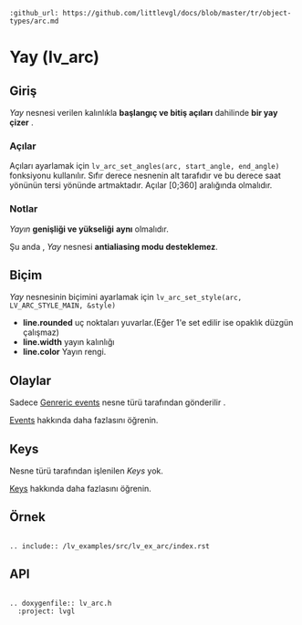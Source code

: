 ```eval_rst
:github_url: https://github.com/littlevgl/docs/blob/master/tr/object-types/arc.md
```
# Yay (lv_arc)

## Giriş

*Yay* nesnesi  verilen kalınlıkla **başlangıç ve bitiş açıları** dahilinde   **bir yay çizer** .

### Açılar

Açıları ayarlamak için `lv_arc_set_angles(arc, start_angle, end_angle)` fonksiyonu kullanılır. Sıfır derece nesnenin alt tarafıdır ve bu derece saat yönünün tersi yönünde artmaktadır. 
Açılar  [0;360] aralığında olmalıdır.

### Notlar
*Yayın*  **genişliği ve yükseliği** **aynı** olmalıdır.

Şu anda , *Yay* nesnesi **antialiasing modu desteklemez**.

## Biçim
*Yay* nesnesinin biçimini ayarlamak için `lv_arc_set_style(arc, LV_ARC_STYLE_MAIN, &style)`

- **line.rounded** uç noktaları yuvarlar.(Eğer 1'e set edilir ise opaklık düzgün çalışmaz)
- **line.width** yayın kalınlığı
- **line.color** Yayın rengi.

## Olaylar
Sadece [Genreric events](/overview/event.html#generic-events) nesne türü tarafından gönderilir .

[Events](/overview/event) hakkında daha fazlasını öğrenin.

## Keys
Nesne türü tarafından işlenilen *Keys* yok.

[Keys](/overview/indev) hakkında daha fazlasını öğrenin.
  

## Örnek

```eval_rst

.. include:: /lv_examples/src/lv_ex_arc/index.rst

```

## API 

```eval_rst

.. doxygenfile:: lv_arc.h
  :project: lvgl
        
```
